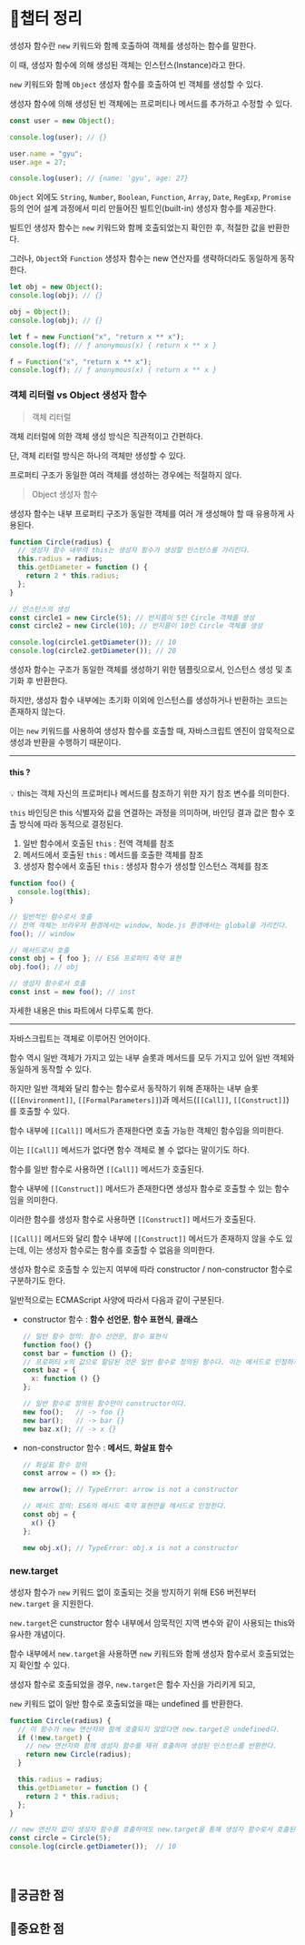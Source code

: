# 📗챕터 정리

생성자 함수란 `new` 키워드와 함께 호출하여 객체를 생성하는 함수를 말한다.

이 때, 생성자 함수에 의해 생성된 객체는 인스턴스(Instance)라고 한다.

`new` 키워드와 함께 `Object` 생성자 함수를 호출하여 빈 객체를 생성할 수 있다.

생성자 함수에 의해 생성된 빈 객체에는 프로퍼티나 메서드를 추가하고 수정할 수 있다.

```jsx
const user = new Object();

console.log(user); // {}

user.name = "gyu";
user.age = 27;

console.log(user); // {name: 'gyu', age: 27}
```

`Object` 외에도 `String`, `Number`, `Boolean`, `Function`, `Array`, `Date`, `RegExp`, `Promise` 등의 언어 설계 과정에서 미리 만들어진 빌트인(built-in) 생성자 함수를 제공한다.

빌트인 생성자 함수는 `new` 키워드와 함께 호출되었는지 확인한 후, 적절한 값을 반환한다.

그러나, `Object`와 `Function` 생성자 함수는 new 연산자를 생략하더라도 동일하게 동작한다.

```jsx
let obj = new Object();
console.log(obj); // {}

obj = Object();
console.log(obj); // {}

let f = new Function("x", "return x ** x");
console.log(f); // ƒ anonymous(x) { return x ** x }

f = Function("x", "return x ** x");
console.log(f); // ƒ anonymous(x) { return x ** x }
```

### 객체 리터럴 vs Object 생성자 함수

> 객체 리터럴

객체 리터럴에 의한 객체 생성 방식은 직관적이고 간편하다.

단, 객체 리터럴 방식은 하나의 객체만 생성할 수 있다.

프로퍼티 구조가 동일한 여러 객체를 생성하는 경우에는 적절하지 않다.

> Object 생성자 함수

생성자 함수는 내부 프로퍼티 구조가 동일한 객체를 여러 개 생성해야 할 때 유용하게 사용된다.

```jsx
function Circle(radius) {
  // 생성자 함수 내부의 this는 생성자 함수가 생성할 인스턴스를 가리킨다.
  this.radius = radius;
  this.getDiameter = function () {
    return 2 * this.radius;
  };
}

// 인스턴스의 생성
const circle1 = new Circle(5); // 반지름이 5인 Circle 객체를 생성
const circle2 = new Circle(10); // 반지름이 10인 Circle 객체를 생성

console.log(circle1.getDiameter()); // 10
console.log(circle2.getDiameter()); // 20
```

생성자 함수는 구조가 동일한 객체를 생성하기 위한 템플릿으로서, 인스턴스 생성 및 초기화 후 반환한다.

하지만, 생성자 함수 내부에는 초기화 이외에 인스턴스를 생성하거나 반환하는 코드는 존재하지 않는다.

이는 `new` 키워드를 사용하여 생성자 함수를 호출할 때, 자바스크립트 엔진이 암묵적으로 생성과 반환을 수행하기 때문이다.


---
#### **this ?**

💡 this는 객체 자신의 프로퍼티나 메서드를 참조하기 위한 자기 참조 변수를 의미한다.

`this` 바인딩은 this 식별자와 값을 연결하는 과정을 의미하며, 바인딩 결과 값은 함수 호출 방식에 따라 동적으로 결정된다.

1. 일반 함수에서 호출된 `this` : 전역 객체를 참조
2. 메서드에서 호출된 `this` : 메서드를 호출한 객체를 참조
3. 생성자 함수에서 호출된 `this` : 생성자 함수가 생성할 인스턴스 객체를 참조

```jsx
function foo() {
  console.log(this);
}

// 일반적인 함수로서 호출
// 전역 객체는 브라우저 환경에서는 window, Node.js 환경에서는 global을 가리킨다.
foo(); // window

// 메서드로서 호출
const obj = { foo }; // ES6 프로퍼티 축약 표현
obj.foo(); // obj

// 생성자 함수로서 호출
const inst = new foo(); // inst
```

자세한 내용은 this 파트에서 다루도록 한다.

---

자바스크립트는 객체로 이루어진 언어이다.

함수 역시 일반 객체가 가지고 있는 내부 슬롯과 메서드를 모두 가지고 있어 일반 객체와 동일하게 동작할 수 있다.

하지만 일반 객체와 달리 함수는 함수로서 동작하기 위해 존재하는 내부 슬롯(`[[Environment]]`, `[[FormalParameters]]`)과 메서드(`[[Call]]`, `[[Construct]]`)를 호출할 수 있다.

함수 내부에 `[[Call]]` 메서드가 존재한다면 호출 가능한 객체인 함수임을 의미한다.

이는 `[[Call]]` 메서드가 없다면 함수 객체로 볼 수 없다는 말이기도 하다.

함수를 일반 함수로 사용하면 `[[Call]]` 메서드가 호출된다.

함수 내부에 `[[Construct]]` 메서드가 존재한다면 생성자 함수로 호출할 수 있는 함수임을 의미한다.

이러한 함수를 생성자 함수로 사용하면 `[[Construct]]` 메서드가 호출된다.

`[[Call]]` 메서드와 달리 함수 내부에 `[[Construct]]` 메서드가 존재하지 않을 수도 있는데, 이는 생성자 함수로는 함수를 호출할 수 없음을 의미한다.

생성자 함수로 호출할 수 있는지 여부에 따라 constructor / non-constructor 함수로 구분하기도 한다.

일반적으로는 ECMAScript 사양에 따라서 다음과 같이 구분된다.

- constructor 함수 : **함수 선언문**, **함수 표현식**, **클래스**
    
    ```jsx
    // 일반 함수 정의: 함수 선언문, 함수 표현식
    function foo() {}
    const bar = function () {};
    // 프로퍼티 x의 값으로 할당된 것은 일반 함수로 정의된 함수다. 이는 메서드로 인정하지 않는다.
    const baz = {
      x: function () {}
    };
    
    // 일반 함수로 정의된 함수만이 constructor이다.
    new foo();   // -> foo {}
    new bar();   // -> bar {}
    new baz.x(); // -> x {}
    ```
    
- non-constructor 함수 : **메서드**, **화살표 함수**
    
    ```jsx
    // 화살표 함수 정의
    const arrow = () => {};
    
    new arrow(); // TypeError: arrow is not a constructor
    
    // 메서드 정의: ES6의 메서드 축약 표현만을 메서드로 인정한다.
    const obj = {
      x() {}
    };
    
    new obj.x(); // TypeError: obj.x is not a constructor
    ```


### new.target
생성자 함수가 `new` 키워드 없이 호출되는 것을 방지하기 위해 ES6 버전부터 `new.target` 을 지원한다.

`new.target`은 cunstructor 함수 내부에서 암묵적인 지역 변수와 같이 사용되는 this와 유사한 개념이다.

함수 내부에서 `new.target`을 사용하면 `new` 키워드와 함께 생성자 함수로서 호출되었는지 확인할 수 있다.

생성자 함수로 호출되었을 경우, `new.target`은 함수 자신을 가리키게 되고,

`new` 키워드 없이 일반 함수로 호출되었을 때는 undefined 를 반환한다.

```jsx
function Circle(radius) {
  // 이 함수가 new 연산자와 함께 호출되지 않았다면 new.target은 undefined다.
  if (!new.target) {
    // new 연산자와 함께 생성자 함수를 재귀 호출하여 생성된 인스턴스를 반환한다.
    return new Circle(radius);
  }

  this.radius = radius;
  this.getDiameter = function () {
    return 2 * this.radius;
  };
}

// new 연산자 없이 생성자 함수를 호출하여도 new.target을 통해 생성자 함수로서 호출된다.
const circle = Circle(5);
console.log(circle.getDiameter());  // 10
```

<br />

## 🤔궁금한 점

## 📌중요한 점
